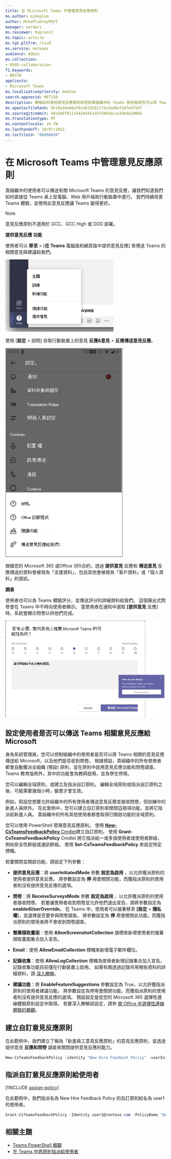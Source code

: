 ```yaml
---
title: 在 Microsoft Teams 中管理意見反應原則
ms.author: mikeplum
author: MikePlumleyMSFT
manager: serdars
ms.reviewer: heprecel
ms.topic: article
ms.tgt.pltfrm: cloud
ms.service: msteams
audience: Admin
ms.collection:
- M365-collaboration
f1.keywords:
- NOCSH
appliesto:
- Microsoft Teams
ms.localizationpriority: medium
search.appverid: MET150
description: 瞭解如何使用意見反應原則來控制貴組織中的 Teams 使用者是否可以將 Teams 相關的意見反應提交給 Microsoft。
ms.openlocfilehash: 9510a94a60a79a36292011fdcdad6afa97e6f56f
ms.sourcegitcommit: d6e180791134426445a35fd485dcca18bde2006b
ms.translationtype: MT
ms.contentlocale: zh-TW
ms.lasthandoff: 10/07/2022
ms.locfileid: "68494656"
---
```

# <a name="manage-feedback-policies-in-microsoft-teams"></a>在 Microsoft Teams 中管理意見反應原則

貴組織中的使用者可以傳送有關 Microsoft Teams 的意見反應，讓我們知道我們如何直接從 Teams 桌上型電腦、Web 用戶端和行動裝置中進行。 我們持續改善 Teams 體驗，並使用此意見反應讓 Teams 變得更好。

> [!NOTE]
> 意見反應原則不適用於 GCC、GCC High 或 DOD 部署。

****提供意見反應** 功能**

使用者可以 **移至**  >  [**在 Teams** 電腦版和網頁版中提供意見反應] 來傳送 Teams 的相關意見與建議給我們。


![在 Teams 中提供意見反應選項](media/manage-feedback-policies-in-teams-give-feedback.png)

使用 [**設定**  >  說明] 存取行動裝置上的意見 **反應&意見**  >  **反應傳送意見反應**。

![在 Teams 行動裝置版中提供意見反應選項](media/feedback3.jpg)

 根據您的 Microsoft 365 或Office 365合約，透過 **提供意見** 反應和 **傳送意見** 反應傳送的資料會被視為「支援資料」，包括其他會被視為「客戶資料」或「個人資料」的資訊。



**調查**

使用者也可以為 Teams 體驗評分，並傳送評分的詳細資料給我們。 這個彈出式問卷會在 Teams 中不時向使用者顯示。 當使用者在通知中選取 **[提供意見** 反應] 時，系統會顯示問卷以供他們完成。

![Teams 中的問卷通知和表單。](media/manage-feedback-policies-in-teams-survey.png)

## <a name="set-whether-users-can-send-feedback-about-teams-to-microsoft"></a>設定使用者是否可以傳送 Teams 相關意見反應給 Microsoft

身為系統管理員，您可以控制組織中的使用者是否可以將 Teams 相關的意見反應傳送給 Microsoft，以及他們是否收到問卷。 根據預設，貴組織中的所有使用者都會自動獲派全組織 (預設) 原則，並在原則中啟用意見反應功能和問卷調查。 Teams 教育版例外，其中的功能會為教師啟用，並為學生停用。

您可以編輯全域原則，或建立及指派自訂原則。 編輯全域原則或指派自訂原則之後，可能需要幾個小時，變更才會生效。

例如，假設您想要允許組織中的所有使用者傳送意見反應並接收問卷，但訓練中的新進人員除外。 在此案例中，您可以建立自訂原則來關閉這兩項功能，並將它指派給新進人員。 貴組織中的所有其他使用者都會取得已開啟功能的全域原則。  

您可以使用 PowerShell 管理意見反應原則。 使用 [ **New-CsTeamsFeedbackPolicy** Cmdlet](/powershell/module/skype/new-csteamsfeedbackpolicy)建立自訂原則。 使用 **Grant-CsTeamsFeedbackPolicy** Cmdlet 將它指派給一或多個使用者或使用者群組，例如安全性群組或通訊群組。 使用 **Set-CsTeamsFeedbackPolicy** 來設定特定標幟。

若要關閉並開啟功能，請設定下列參數：

 - **提供意見反應**：將 **userInitiatedMode** 參數 **設定為啟用** ，以允許獲派原則的使用者提供意見反應。 將參數設定為 **停** 用會關閉功能，而獲指派原則的使用者則沒有提供意見反應的選項。

 - **問卷**：將 **ReceiveSurveysMode** 參數 **設定為啟用** ，以允許獲派原則的使用者接收問卷。 若要讓使用者收到問卷並允許他們退出宣告，請將參數設定為 **enabledUserOverride**。 在 Teams 中，使用者可以接著移至 **[設定**  >  **隱私權**]，並選擇是否要參與問卷調查。 將參數設定為 **停** 用會關閉此功能，而獲指派原則的使用者將不會收到問卷調查。

 - **螢幕擷取畫面**：使用 **AllowScreenshotCollection** 旗標來新增使用者的螢幕擷取畫面集合加入宣告。
 - **Email**：使用 **AllowEmailCollection** 標幟來新增電子郵件欄位。
 - **記錄收集**：使用 **AllowLogCollection** 標幟為使用者新增記錄集合加入宣告。 記錄收集功能目前僅在行動裝置上啟用。 如需有關透過記錄共用哪些資料的詳細資料，請 [深入瞭解](https://go.microsoft.com/fwlink/?linkid=2168178)。
 - **建議功能**：將 **EnableFeatureSuggestions** 參數設定為 True，以允許獲指派原則的使用者建議功能。 將參數設定為停用會關閉功能，而獲指派原則的使用者則沒有提供意見反應的選項。 預設設定是從您的 Microsoft 365 選擇性連線體驗原則設定中取得。 若要深入瞭解該設定，請參 [閱 Office 中選擇性連線體驗的概觀](/deployoffice/privacy/optional-connected-experiences)。

## <a name="create-a-custom-feedback-policy"></a>建立自訂意見反應原則

在此範例中，我們建立了稱為「新進員工意見反應原則」的意見反應原則，並透過提供意見 **反應和問卷** 調查來關閉提供意見反應的能力。

```PowerShell
New-CsTeamsFeedbackPolicy -identity "New Hire Feedback Policy" -userInitiatedMode disabled -receiveSurveysMode disabled
```

## <a name="assign-a-custom-feedback-policy-to-users"></a>指派自訂意見反應原則給使用者

[!INCLUDE [assign-policy](includes/assign-policy.md)]

在此範例中，我們指派名為 New Hire Feedback Policy 的自訂原則給名為 user1 的使用者。

```PowerShell
Grant-CsTeamsFeedbackPolicy -Identity user1@contoso.com -PolicyName "New Hire Feedback Policy"
```

## <a name="related-topics"></a>相關主題

- [Teams PowerShell 概觀](teams-powershell-overview.md)
- [在 Teams 中將原則指派給使用者](policy-assignment-overview.md)
